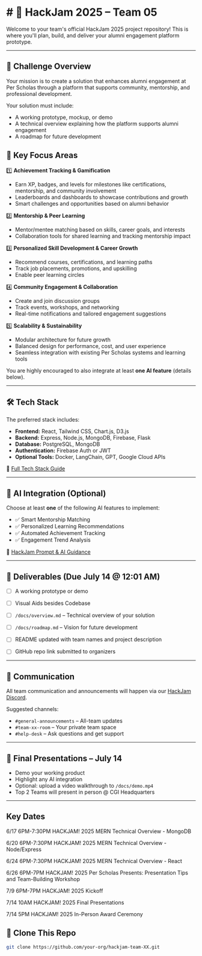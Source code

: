 # # 🚀 HackJam 2025 – Team 05

Welcome to your team's official HackJam 2025 project repository! This is where you'll plan, build, and deliver your alumni engagement platform prototype.

---

## 📌 Challenge Overview

Your mission is to create a solution that enhances alumni engagement at Per Scholas through a platform that supports community, mentorship, and professional development.

Your solution must include:
- A working prototype, mockup, or demo
- A technical overview explaining how the platform supports alumni engagement
- A roadmap for future development
  
## 🎯 Key Focus Areas

1️⃣ **Achievement Tracking & Gamification**  
- Earn XP, badges, and levels for milestones like certifications, mentorship, and community involvement  
- Leaderboards and dashboards to showcase contributions and growth  
- Smart challenges and opportunities based on alumni behavior  

2️⃣ **Mentorship & Peer Learning**  
- Mentor/mentee matching based on skills, career goals, and interests  
- Collaboration tools for shared learning and tracking mentorship impact  

3️⃣ **Personalized Skill Development & Career Growth**  
- Recommend courses, certifications, and learning paths  
- Track job placements, promotions, and upskilling  
- Enable peer learning circles  

4️⃣ **Community Engagement & Collaboration**  
- Create and join discussion groups  
- Track events, workshops, and networking  
- Real-time notifications and tailored engagement suggestions  

5️⃣ **Scalability & Sustainability**  
- Modular architecture for future growth  
- Balanced design for performance, cost, and user experience  
- Seamless integration with existing Per Scholas systems and learning tools  


You are highly encouraged to also integrate at least **one AI feature** (details below).

---

## 🛠 Tech Stack

The preferred stack includes:

- **Frontend:** React, Tailwind CSS, Chart.js, D3.js  
- **Backend:** Express, Node.js, MongoDB, Firebase, Flask  
- **Database:** PostgreSQL, MongoDB  
- **Authentication:** Firebase Auth or JWT  
- **Optional Tools:** Docker, LangChain, GPT, Google Cloud APIs  

📎 [Full Tech Stack Guide](https://docs.google.com/document/d/1PQK927w34wE9dT0KAaeyE_TE6h_KVmFwS6DMY2cWMH8/edit)

---

## 🤖 AI Integration (Optional)

Choose at least **one** of the following AI features to implement:

- ✅ Smart Mentorship Matching  
- ✅ Personalized Learning Recommendations  
- ✅ Automated Achievement Tracking  
- ✅ Engagement Trend Analysis

📎 [HackJam Prompt & AI Guidance](https://docs.google.com/document/d/13BNfXcpCsSEtz1f32UClN8RCdR9sLQMm/edit#heading=h.f2drw5xgfrz2)

---

## 💾 Deliverables (Due July 14 @ 12:01 AM)

- [ ] A working prototype or demo
- [ ] Visual Aids besides Codebase
- [ ] `/docs/overview.md` – Technical overview of your solution
- [ ] `/docs/roadmap.md` – Vision for future development
- [ ] README updated with team names and project description
- [ ] GitHub repo link submitted to organizers
      

---

## 📣 Communication

All team communication and announcements will happen via our [HackJam Discord](https://discord.gg/SWy2sRR6).

Suggested channels:
- `#general-announcements` – All-team updates
- `#team-xx-room` – Your private team space
- `#help-desk` – Ask questions and get support


---

## 🎤 Final Presentations – July 14


- Demo your working product  
- Highlight any AI integration  
- Optional: upload a video walkthrough to `/docs/demo.mp4`
- Top 2 Teams will present in person @ CGI Headquarters

---
## Key Dates 

6/17 6PM-7:30PM HACKJAM! 2025 MERN Technical Overview - MongoDB
 
6/20 6PM-7:30PM HACKJAM! 2025 MERN Technical Overview - Node/Express
 
6/24 6PM-7:30PM HACKJAM! 2025 MERN Technical Overview - React
 
6/26 6PM-7PM HACKJAM! 2025 Per Scholas Presents: Presentation Tips and Team-Building Workshop

7/9 6PM-7PM HACKJAM! 2025 Kickoff
 
7/14 10AM HACKJAM! 2025 Final Presentations
 
7/14 5PM HACKJAM! 2025 In-Person Award Ceremony

## 🧭 Clone This Repo

```bash
git clone https://github.com/your-org/hackjam-team-XX.git
